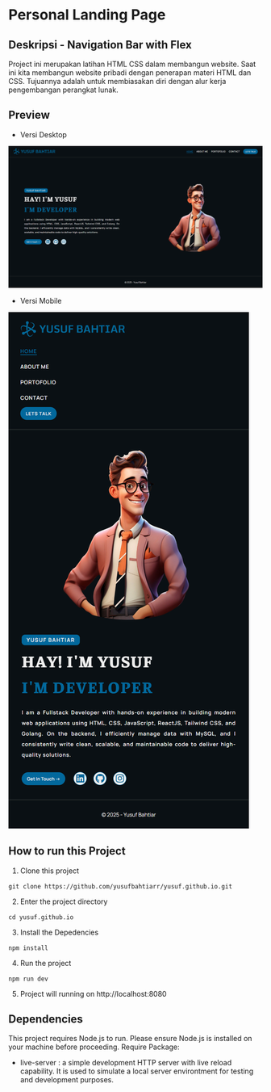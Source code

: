 # Personal Landing Page

## Deskripsi - Navigation Bar with Flex
Project ini merupakan latihan HTML CSS dalam membangun website. Saat ini kita membangun website pribadi dengan penerapan materi HTML dan CSS. Tujuannya adalah untuk membiasakan diri dengan alur kerja pengembangan perangkat lunak.


## Preview

- Versi Desktop  

![Website-Desktop](./img/snapshot-website-desktop.png)

- Versi Mobile

![Website-Mobile](./img/snapshot-website-mobile.png)

## How to run this Project

1. Clone this project
```
git clone https://github.com/yusufbahtiarr/yusuf.github.io.git
```
2. Enter the project directory
```
cd yusuf.github.io
```
3. Install the Depedencies
```
npm install
```
4. Run the project
```
npm run dev
```
5. Project will running on http://localhost:8080

## Dependencies

This project requires Node.js to run. Please ensure Node.js is installed on your machine before proceeding.
Require Package:
- live-server : a simple development HTTP server with live reload capability. It is used to simulate a local server environtment for testing and development purposes.
